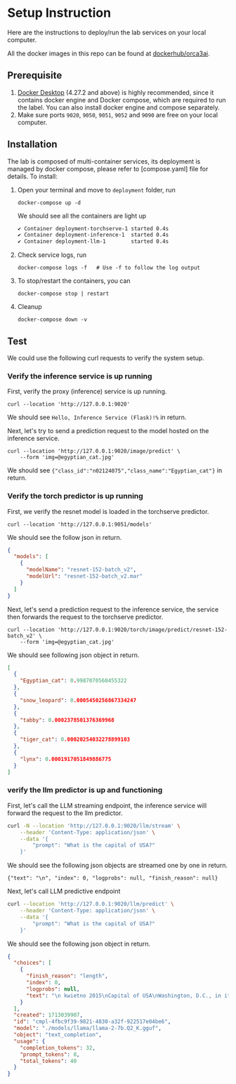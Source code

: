 # Setup Instruction
Here are the instructions to deploy/run the lab services on your local computer. 

All the docker images in this repo can be found at [dockerhub/orca3ai](https://hub.docker.com/u/orca3ai).

## Prerequisite 
1. [Docker Desktop](https://www.docker.com/products/docker-desktop/) (4.27.2 and above) is highly recommended, since it contains docker engine and Docker compose, which are required to run the label. You can also install docker engine and compose separately.   
2. Make sure ports `9020`, `9050`, `9051`, `9052` and `9090` are free on your local computer.

## Installation
The lab is composed of multi-container services, its deployment is managed by docker compose, please refer to [compose.yaml] file for details. To install:
1. Open your terminal and move to `deployment` folder, run 
    ```
    docker-compose up -d
    ```
    We should see all the containers are light up 
    ```sh
    ✔ Container deployment-torchserve-1 started 0.4s
    ✔ Container deployment-inference-1  started 0.4s
    ✔ Container deployment-llm-1        started 0.4s
    ```

2. Check service logs, run 
    ```
    docker-compose logs -f   # Use -f to follow the log output
    ```

3. To stop/restart the containers, you can
    ```
    docker-compose stop | restart
    ``` 
4. Cleanup 
    ```
    docker-compose down -v 
    ```

## Test
We could use the following curl requests to verify the system setup. 

### Verify the inference service is up running
First, verify the proxy (inference) service is up running.
```curl
curl --location 'http://127.0.0.1:9020'
```
We should see `Hello, Inference Service (Flask)!%` in return.

Next, let's try to send a prediction request to the model hosted on the inference service.
```
curl --location 'http://127.0.0.1:9020/image/predict' \
    --form 'img=@egyptian_cat.jpg'
```
We should see `{"class_id":"n02124075","class_name":"Egyptian_cat"}` in return. 

### Verify the torch predictor is up running

First, we verify the resnet model is loaded in the torchserve predictor.
```
curl --location 'http://127.0.0.1:9051/models'
```
We should see the follow json in return.
```json
{
  "models": [
    {
      "modelName": "resnet-152-batch_v2",
      "modelUrl": "resnet-152-batch_v2.mar"
    }
  ]
}
```

Next, let's send a prediction request to the inference service, the service then forwards the request to the torchserve predictor.  
```
curl --location 'http://127.0.0.1:9020/torch/image/predict/resnet-152-batch_v2' \
    --form 'img=@egyptian_cat.jpg'
```
We should see following json object in return.
```json
[
  {
    "Egyptian_cat": 0.9987070560455322
  },
  {
    "snow_leopard": 0.0005450256867334247
  },
  {
    "tabby": 0.0002378501376369968
  },
  {
    "tiger_cat": 0.00020254032278899103
  },
  {
    "lynx": 0.0001917051849886775
  }
]
```

### verify the llm predictor is up and functioning
First, let's call the LLM streaming endpoint, the inference service will forward the request to the llm predictor. 
```sh
curl -N --location 'http://127.0.0.1:9020/llm/stream' \
    --header 'Content-Type: application/json' \
    --data '{
        "prompt": "What is the capital of USA?"
    }'
```
We should see the following json objects are streamed one by one in return.
```
{"text": "\n", "index": 0, "logprobs": null, "finish_reason": null}
```

Next, let's call LLM predictive endpoint
```sh
curl --location 'http://127.0.0.1:9020/llm/predict' \
    --header 'Content-Type: application/json' \
    --data '{
        "prompt": "What is the capital of USA?"
    }'
```
We should see the following json object in return.
```json
{
  "choices": [
    {
      "finish_reason": "length",
      "index": 0,
      "logprobs": null,
      "text": "\n kwietno 2015\nCapital of USA\nWashington, D.C., in its entirety, and not just Washington City or"
    }
  ],
  "created": 1713039907,
  "id": "cmpl-4fbc9f39-9821-4830-a32f-922517e04be6",
  "model": "./models/llama/llama-2-7b.Q2_K.gguf",
  "object": "text_completion",
  "usage": {
    "completion_tokens": 32,
    "prompt_tokens": 8,
    "total_tokens": 40
  }
}
```